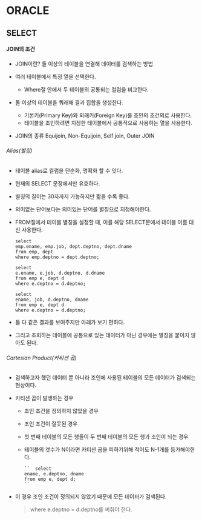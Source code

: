 # ORACLE


## SELECT

#### JOIN의 조건

- JOIN이란? 둘 이상의 테이블을 연결해 데이터를 검색하는 방법

- 여러 테이블에서 특정 열을 선택한다.
  - Where절 안에서 두 테이블의 공통되는 컬럼을 비교한다.

- 둘 이상의 테이블을 쿼래해 결과 집합을 생성한다.
  - 기본키(Primary Key)와 외래키(Foreign Key)를 조인의 조건의로 사용한다.
  - 테이블을 조인하려면 지정한 테이블에서 공통적으로 사용하는 열을 사용한다.


- JOIN의 종류 Equijoin, Non-Equijoin, Self join, Outer JOIN


###### Alias(별칭)

- 테이블 alias로 컬럼을 단순화, 명확화 할 수 잇다.
- 현재의 SELECT 문장에서만 유효하다.
- 별칭의 길이는 30자까지 가능하지만 짧을 수록 좋다.
- 의미없는 단어보다는 의미있는 단어를 별칭으로 지정해야한다.
- FROM절에서 테이블 별칭을 설정할 때, 이를 해당 SELECT문에서 테이블 이름 대신 사용한다.

      select
      emp.ename, emp.job, dept.deptno, dept.dname
      from emp, dept
      where emp.deptno = dept.deptno;

      select
      e.ename, e.job, d.deptno, d.dname
      from emp e, dept d
      where e.deptno = d.deptno;

      select
      ename, job, d.deptno, dname
      from emp e, dept d
      where e.deptno = d.deptno;

- 둘 다 같은 결과를 보여주지만 아래가 보기 편하다.
- 그리고 조회하는 테이블에 공통으로 있는 데이터가 아닌 경우에는 별칭을 붙이지 않아도 된다.


###### Cartesian Product(카티션 곱)

- 검색하고자 했던 데이터 뿐 아니라 조인에 사용된 테이블의 모든 데이터가 검색되는 현상이다.

- 카티션 곱이 발생하는 경우
  - 조인 조건을 정의하지 않았을 경우
  - 조인 조건이 잘못된 경우
  - 첫 번째 테이블의 모든 행들이 두 번째 테이블의 모든 행과 조인이 되는 경우
  - 테이블의 갯수가 N이라면 카티션 곱을 피하기위해 적어도 N-1개를 등가해야한다.

        ``  select
        ename, e.deptno, dname
        from emp e, dept d;
        ``

- 이 경우 조인 조건이 정의되지 않았기 때문에 모든 데이터가 검색된다.
  > where e.deptno = d.deptno를 써줘야 한다.
